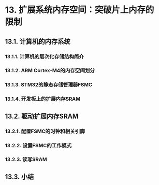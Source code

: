 # 13. 扩展系统内存空间：突破片上内存的限制
## 13.1. 计算机的内存系统
### 13.1.1. 计算机的层次化存储结构简介
### 13.1.2. ARM Cortex-M4的内存空间划分
### 13.1.3. STM32的静态存储管理器FSMC
### 13.1.4. 开发板上的扩展内存SRAM
## 13.2. 驱动扩展内存SRAM
### 13.2.1. 配置FSMC的时钟和相关引脚
### 13.2.2. 设置FSMC的工作模式
### 13.2.3. 读写SRAM
## 13.3. 小结
 
